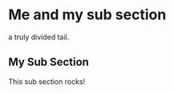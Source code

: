 <!-- GENERATED DOCUMENT DO NOT EDIT! -->
<!-- prettier-ignore-start -->
<!-- markdownlint-disable -->

<!-- Compiled with doculisp (version 1.2.3) https://www.npmjs.com/package/doculisp -->

# Me and my sub section #

a truly divided tail.

## My Sub Section ##

This sub section rocks!

<!-- markdownlint-restore -->
<!-- prettier-ignore-end -->
<!-- GENERATED DOCUMENT DO NOT EDIT! -->
